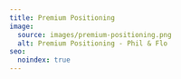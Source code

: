 ```yaml
---
title: Premium Positioning
image:
  source: images/premium-positioning.png
  alt: Premium Positioning - Phil & Flo
seo:
  noindex: true
---
```

